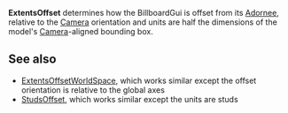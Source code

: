 **ExtentsOffset** determines how the BillboardGui is offset from its [Adornee](https://developer.roblox.com/en-us/api-reference/property/BillboardGui/Adornee), relative to the [Camera](https://developer.roblox.com/en-us/api-reference/class/Camera) orientation and units are half the dimensions of the model's [Camera](https://developer.roblox.com/en-us/api-reference/class/Camera)\-aligned bounding box.

See also
--------

*   [ExtentsOffsetWorldSpace](https://developer.roblox.com/en-us/api-reference/property/BillboardGui/ExtentsOffsetWorldSpace), which works similar except the offset orientation is relative to the global axes
*   [StudsOffset](https://developer.roblox.com/en-us/api-reference/property/BillboardGui/StudsOffset), which works similar except the units are studs